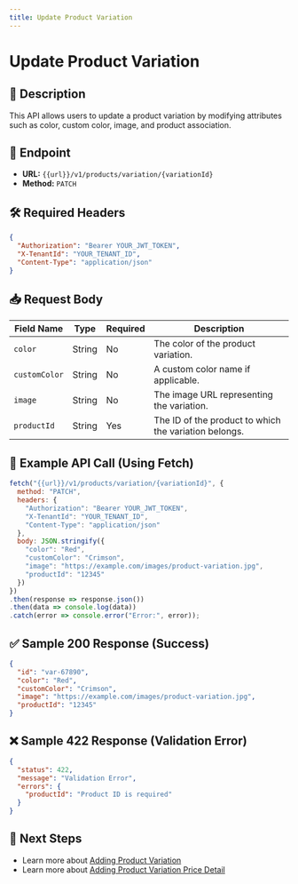 ```yaml
---
title: Update Product Variation
---
```

# Update Product Variation

## 📌 Description
This API allows users to update a product variation by modifying attributes such as color, custom color, image, and product association.

## 🔗 Endpoint
- **URL:** `{{url}}/v1/products/variation/{variationId}`
- **Method:** `PATCH`

## 🛠️ Required Headers
```json
{
  "Authorization": "Bearer YOUR_JWT_TOKEN",
  "X-TenantId": "YOUR_TENANT_ID",
  "Content-Type": "application/json"
}
```

## 📥 Request Body

| Field Name   | Type   | Required | Description |
|-------------|--------|----------|-------------|
| `color`      | String | No       | The color of the product variation. |
| `customColor`| String | No       | A custom color name if applicable. |
| `image`      | String | No       | The image URL representing the variation. |
| `productId`  | String | Yes      | The ID of the product to which the variation belongs. |

## 📡 Example API Call (Using Fetch)
```javascript
fetch("{{url}}/v1/products/variation/{variationId}", {
  method: "PATCH",
  headers: {
    "Authorization": "Bearer YOUR_JWT_TOKEN",
    "X-TenantId": "YOUR_TENANT_ID",
    "Content-Type": "application/json"
  },
  body: JSON.stringify({
    "color": "Red",
    "customColor": "Crimson",
    "image": "https://example.com/images/product-variation.jpg",
    "productId": "12345"
  })
})
.then(response => response.json())
.then(data => console.log(data))
.catch(error => console.error("Error:", error));
```

## ✅ Sample 200 Response (Success)
```json
{
  "id": "var-67890",
  "color": "Red",
  "customColor": "Crimson",
  "image": "https://example.com/images/product-variation.jpg",
  "productId": "12345"
}
```

## ❌ Sample 422 Response (Validation Error)
```json
{
  "status": 422,
  "message": "Validation Error",
  "errors": {
    "productId": "Product ID is required"
  }
}
```

## 🔗 Next Steps
- Learn more about [Adding Product Variation](./update-product-variation-price-detail.md)
- Learn more about [Adding Product Variation Price Detail](./delete-product-variation-price-detail.md)

